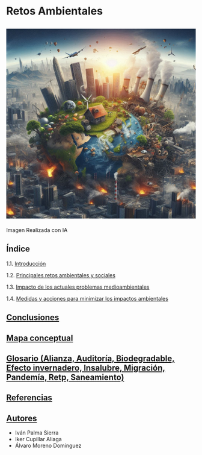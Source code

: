 # Retos Ambientales
![introduccion](img/introduccion.jpg)
---
Imagen Realizada con IA
## Índice
1.1. [Introducción](introduccion.md)

1.2. [Principales retos ambientales y sociales](principalesretos.md)

1.3. [Impacto de los actuales problemas medioambientales]()

1.4. [Medidas y acciones para minimizar los impactos ambientales](medidasyacciones.md)
 
## [Conclusiones]()
## [Mapa conceptual](mapaconceptual.md) 
## [Glosario (Alianza, Auditoría, Biodegradable, Efecto invernadero, Insalubre, Migración, Pandemía, Retp, Saneamiento)]()
## [Referencias]()
## [Autores]()
- Iván Palma Sierra
- Iker Cupillar Aliaga
- Álvaro Moreno Dominguez
